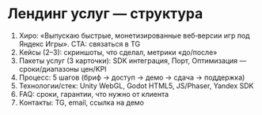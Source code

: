 # Лендинг услуг — структура

1) Хиро: «Выпускаю быстрые, монетизированные веб‑версии игр под Яндекс Игры». CTA: связаться в TG
2) Кейсы (2–3): скриншоты, что сделал, метрики «до/после»
3) Пакеты услуг (3 карточки): SDK интеграция, Порт, Оптимизация — сроки/диапазоны цен/KPI
4) Процесс: 5 шагов (бриф → доступ → демо → сдача → поддержка)
5) Технологии/стек: Unity WebGL, Godot HTML5, JS/Phaser, Yandex SDK
6) FAQ: сроки, гарантии, что нужно от клиента
7) Контакты: TG, email, ссылка на демо

